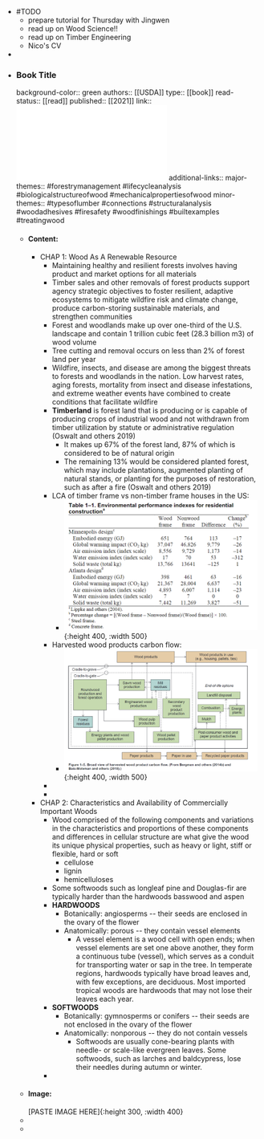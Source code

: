 - #TODO
	- prepare tutorial for Thursday with Jingwen
	- read up on Wood Science!!
	- read up on Timber Engineering
	- Nico's CV
-
- ### Book Title
  background-color:: green
  authors:: [[USDA]]
  type:: [[book]]
  read-status:: [[read]]
  published:: [[2021]] 
  link:: ![WoodHandbook.pdf](../assets/WoodHandbook_1696865188655_0.pdf) 
  additional-links::
  major-themes:: #forestrymanagement #lifecycleanalysis #biologicalstructureofwood #mechanicalpropertiesofwood
  minor-themes:: #typesoflumber #connections #structuralanalysis #woodadhesives #firesafety #woodfinishings #builtexamples #treatingwood
	- #### Content:
		- CHAP 1: Wood As A Renewable Resource
			- Maintaining healthy and resilient forests involves having product and market options for all materials
			- Timber sales and other removals of forest products support agency strategic objectives to foster resilient, adaptive ecosystems to mitigate wildfire risk and climate change, produce carbon-storing sustainable materials, and strengthen communities
			- Forest and woodlands make up over one-third of the U.S. landscape and contain 1 trillion cubic feet (28.3 billion m3) of wood volume
			- Tree cutting and removal occurs on less than 2% of forest land per year
			- Wildfire, insects, and disease are among the biggest threats to forests and woodlands in the nation. Low harvest rates, aging forests, mortality from insect and disease infestations, and extreme weather events have combined to create conditions that facilitate wildfire
			- **Timberland** is forest land that is producing or is capable of producing crops of industrial wood and not withdrawn from timber utilization by statute or administrative regulation (Oswalt and others 2019)
				- It makes up 67% of the forest land, 87% of which is considered to be of natural origin
				- The remaining 13% would be considered planted forest, which may include plantations, augmented planting of natural stands, or planting for the purposes of restoration, such as after a fire (Oswalt and others 2019)
			- LCA of timber frame vs non-timber frame houses in the US:
				- ![image.png](../assets/image_1696868790795_0.png){:height 400, :width 500}
			- Harvested wood products carbon flow:
				- ![image.png](../assets/image_1696868890560_0.png){:height 400, :width 500}
			-
			-
		- CHAP 2: Characteristics and Availability of Commercially Important Woods
			- Wood comprised of the following components and variations in the characteristics and proportions of these components and differences in cellular structure are what give the wood its unique physical properties, such as heavy or light, stiff or flexible, hard or soft
				- cellulose
				- lignin
				- hemicelluloses
			- Some softwoods such as longleaf pine and Douglas-fir are typically harder than the hardwoods basswood and aspen
			- **HARDWOODS**
				- Botanically: angiosperms -- their seeds are enclosed in the ovary of the flower
				- Anatomically: porous -- they contain vessel elements
					- A vessel element is a wood cell with open ends; when vessel elements are set one above another, they form a continuous tube (vessel), which serves as a conduit for transporting water or sap in the tree. In temperate regions, hardwoods typically have broad leaves and, with few exceptions, are deciduous. Most imported tropical woods are hardwoods that may not lose their leaves each year.
			- **SOFTWOODS**
				- Botanically: gymnosperms or conifers -- their seeds are not enclosed in the ovary of the flower
				- Anatomically: nonporous -- they do not contain vessels
					- Softwoods are usually cone-bearing plants with needle- or scale-like evergreen leaves. Some softwoods, such as larches and baldcypress, lose their needles during autumn or winter.
			-
	- #### Image:
	  [PASTE IMAGE HERE]{:height 300, :width 400}
	-
	-